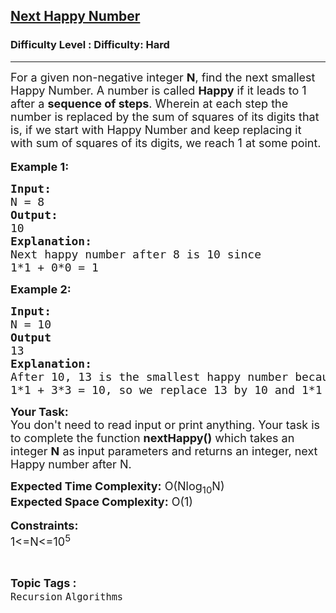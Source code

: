 <h2><a href="https://www.geeksforgeeks.org/problems/next-happy-number4538/0">Next Happy Number</a></h2><h3>Difficulty Level : Difficulty: Hard</h3><hr><div class="problems_problem_content__Xm_eO"><p><span style="font-size: 18px;">For a given non-negative integer <strong>N</strong>, find the next smallest Happy Number. A number is called <strong>Happy</strong> if it leads to 1 after a <strong>sequence of steps</strong>. Wherein at each step the number is replaced by the sum of squares of its digits that is, if we start with Happy Number and keep replacing it with sum of squares of its digits, we reach 1 at some point. </span><br>&nbsp;<br><span style="font-size: 18px;"><strong>Example 1:</strong></span></p>
<pre><span style="font-size: 18px;"><strong>Input:
</strong>N = 8<strong>
Output:
</strong>10<strong>
Explanation:</strong>
Next happy number after 8 is 10 since
1*1 + 0*0 = 1</span>
</pre>
<p><span style="font-size: 18px;"><strong>Example 2:</strong></span></p>
<pre><span style="font-size: 18px;"><strong>Input:
</strong>N = 10<strong>
Output
</strong>13<strong>
Explanation:
</strong>After 10, 13 is the smallest happy number because
1*1 + 3*3 = 10, so we replace 13 by 10 and 1*1 + 0*0 = 1</span><span style="font-size: 18px;">.</span></pre>
<p><span style="font-size: 18px;"><strong>Your Task:</strong><br>You don't need to read input or print anything. Your task is to complete the function <strong>nextHappy()</strong>&nbsp;which takes&nbsp;an integer&nbsp;<strong>N</strong>&nbsp;as input parameters&nbsp;and returns an integer, next Happy number after N.</span></p>
<p><span style="font-size: 18px;"><strong>Expected Time Complexity:</strong> O(Nlog<sub>10</sub>N)<br><strong>Expected Space Complexity:</strong> O(1)</span><br>&nbsp;<br><span style="font-size: 18px;"><strong>Constraints:</strong><br>1&lt;=N&lt;=10<sup>5</sup></span></p></div><br><p><span style=font-size:18px><strong>Topic Tags : </strong><br><code>Recursion</code>&nbsp;<code>Algorithms</code>&nbsp;